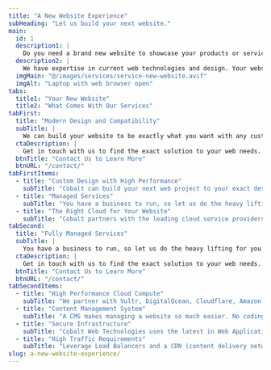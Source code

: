 ```yaml
---
title: "A New Website Experience"
subHeading: "Let us build your next website."
main:
  id: 1
  description1: |
    Do you need a brand new website to showcase your products or services? Is your current website stuck in the 1990's being slow, unresponsive, and looking dated? Let Cobalt Web Technologies build your next web project for you.
  description2: |
    We have expertise in current web technologies and design. Your website should be designed and deployed with the best modern practices today.
  imgMain: "@/images/services/service-new-website.avif"
  imgAlt: "Laptop with web browser open"
tabs:
  title1: "Your New Website"
  title2: "What Comes With Our Services"
tabFirst:
  title: "Modern Design and Compatibility"
  subTitle: |
    We can build your website to be exactly what you want with any custom design. Your website is there to showcase your brand and products and should reflect the exact design elements of your brand.
  ctaDescription: |
    Get in touch with us to find the exact solution to your web needs.
  btnTitle: "Contact Us to Learn More"
  btnURL: "/contact/"
tabFirstItems:
  - title: "Custom Design with High Performance"
    subTitle: "Cobalt can build your next web project to your exact design. The design is built with high performance and lightning-fast speed to handle any amount of web traffic. Our builds look and work great across all devices from ultra-wide screens to tablets to mobile devices."
  - title: "Managed Services"
    subTitle: "You have a business to run, so let us do the heavy lifting for you. Our managed services handle web hosting, asset management, backend updates, security services, CDN implementations, and much more."
  - title: "The Right Cloud for Your Website"
    subTitle: "Cobalt partners with the leading cloud service providers to provide your website with unparalleled service and performance. Whether you are running a small personal blog to a high traffic ecommerce website, we have the right tools and products to provide that service and can easily scale your hosting needs to fit any budget."
tabSecond:
  title: "Fully Managed Services"
  subTitle: |
    You have a business to run, so let us do the heavy lifting for you. Our managed services handle web hosting, asset management, backend updates, security services, and CDN implementations.
  ctaDescription: |
    Get in touch with us to find the exact solution to your web needs.
  btnTitle: "Contact Us to Learn More"
  btnURL: "/contact/"
tabSecondItems:
  - title: "High Performance Cloud Compute"
    subTitle: "We partner with Vultr, DigitalOcean, Cloudflare, Amazon Web Services, Netlify, Vercel, Bunny.net CDN, and many more services to provide the tailored experience and performance you require for your website and application."
  - title: "Content Management System"
    subTitle: "A CMS makes managing a website so much easier. No coding to learn with an easy-to-use interface. We specialize in WordPress, Contentful, Santiy, TinaCMS, Strapi, and many more CMS's. The right CMS for your site will make managing it so much easier for you and your staff."
  - title: "Secure Infrastructure"
    subTitle: "Cobalt Web Technologies uses the latest in Web Application Firewalls and monitoring technology to stop bad bots, DDoS attacks, and suspicious payloads. We partner with Cloudflare, who is a global leader in network security, to provide powerful application security."
  - title: "High Traffic Requirements"
    subTitle: "Leverage Load Balancers and a CDN (content delivery network) to increase performance and stability on your infrastructure. We can build the right infrastructure to suit your traffic needs and keep costs low."
slug: a-new-website-experience/
---
```

